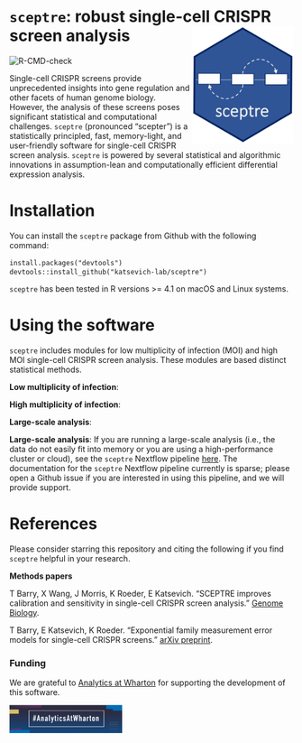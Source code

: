 
<!-- README.md is generated from README.Rmd. Please edit that file -->

# `sceptre`: robust single-cell CRISPR screen analysis <img src="man/figures/hex.jpg" align="right" alt="" width="180" />

<!-- badges: start -->

![R-CMD-check](https://github.com/scarlettcanny0629/sceptre/actions/workflows/R-CMD-check.yaml/badge.svg)
<!-- badges: end -->

Single-cell CRISPR screens provide unprecedented insights into gene
regulation and other facets of human genome biology. However, the
analysis of these screens poses significant statistical and
computational challenges. `sceptre` (pronounced “scepter”) is a
statistically principled, fast, memory-light, and user-friendly software
for single-cell CRISPR screen analysis. `sceptre` is powered by several
statistical and algorithmic innovations in assumption-lean and
computationally efficient differential expression analysis.

# Installation

You can install the `sceptre` package from Github with the following
command:

    install.packages("devtools")
    devtools::install_github("katsevich-lab/sceptre")

`sceptre` has been tested in R versions \>= 4.1 on macOS and Linux
systems.

# Using the software

`sceptre` includes modules for low multiplicity of infection (MOI) and
high MOI single-cell CRISPR screen analysis. These modules are based
distinct statistical methods.

**Low multiplicity of infection**:

**High multiplicity of infection**:

**Large-scale analysis**:

**Large-scale analysis**: If you are running a large-scale analysis
(i.e., the data do not easily fit into memory or you are using a
high-performance cluster or cloud), see the `sceptre` Nextflow pipeline
[here](https://github.com/timothy-barry/sceptre-pipeline). The
documentation for the `sceptre` Nextflow pipeline currently is sparse;
please open a Github issue if you are interested in using this pipeline,
and we will provide support.

# References

Please consider starring this repository and citing the following if you
find `sceptre` helpful in your research.

**Methods papers**

T Barry, X Wang, J Morris, K Roeder, E Katsevich. “SCEPTRE improves
calibration and sensitivity in single-cell CRISPR screen analysis.”
[Genome
Biology](https://genomebiology.biomedcentral.com/articles/10.1186/s13059-021-02545-2).

T Barry, E Katsevich, K Roeder. “Exponential family measurement error
models for single-cell CRISPR screens.” [arXiv
preprint](https://doi.org/10.48550/arXiv.2201.01879).

### Funding

We are grateful to [Analytics at
Wharton](https://analytics.wharton.upenn.edu/) for supporting the
development of this software.

<img src="man/figures/wharton_analytics.png" align="center" width="200" />
